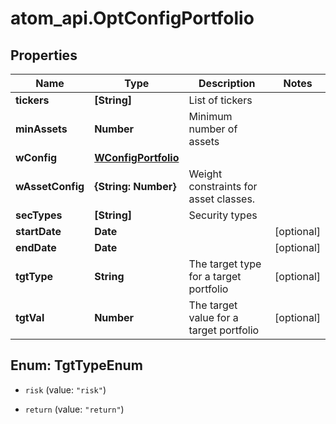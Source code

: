 # atom_api.OptConfigPortfolio

## Properties
Name | Type | Description | Notes
------------ | ------------- | ------------- | -------------
**tickers** | **[String]** | List of tickers | 
**minAssets** | **Number** | Minimum number of assets | 
**wConfig** | [**WConfigPortfolio**](WConfigPortfolio.md) |  | 
**wAssetConfig** | **{String: Number}** | Weight constraints for asset classes. | 
**secTypes** | **[String]** | Security types | 
**startDate** | **Date** |  | [optional] 
**endDate** | **Date** |  | [optional] 
**tgtType** | **String** | The target type for a target portfolio | [optional] 
**tgtVal** | **Number** | The target value for a target portfolio | [optional] 


<a name="TgtTypeEnum"></a>
## Enum: TgtTypeEnum


* `risk` (value: `"risk"`)

* `return` (value: `"return"`)





